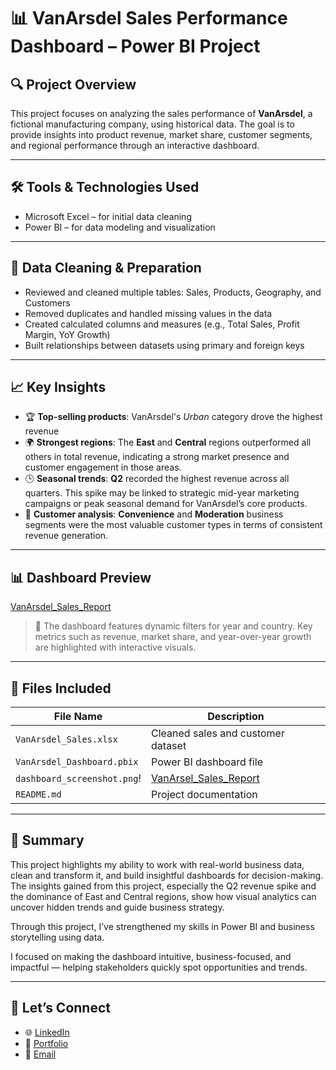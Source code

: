 # 📊 VanArsdel Sales Performance Dashboard – Power BI Project

## 🔍 Project Overview

This project focuses on analyzing the sales performance of **VanArsdel**, a fictional manufacturing company, using historical data. The goal is to provide insights into product revenue, market share, customer segments, and regional performance through an interactive dashboard.

---

## 🛠️ Tools & Technologies Used

- Microsoft Excel – for initial data cleaning
- Power BI – for data modeling and visualization

---

## 🧹 Data Cleaning & Preparation

- Reviewed and cleaned multiple tables: Sales, Products, Geography, and Customers
- Removed duplicates and handled missing values in the data
- Created calculated columns and measures (e.g., Total Sales, Profit Margin, YoY Growth)
- Built relationships between datasets using primary and foreign keys

---

## 📈 Key Insights

- 🏆 **Top-selling products**: VanArsdel's *Urban* category drove the highest revenue
- 🌍 **Strongest regions**: The **East** and **Central** regions outperformed all others in total revenue, indicating a strong market presence and customer engagement in those areas.
- 🕒 **Seasonal trends**: **Q2** recorded the highest revenue across all quarters. This spike may be linked to strategic mid-year marketing campaigns or peak seasonal demand for VanArsdel’s core products.
- 🎯 **Customer analysis**:  **Convenience** and **Moderation** business segments were the most valuable customer types in terms of consistent revenue generation.

---

## 📊 Dashboard Preview
[VanArsdel_Sales_Report](https://github.com/user-attachments/assets/bb0edf38-24a8-4dab-9cac-6c599e98218a)

> 🎯 The dashboard features dynamic filters for year and country. Key metrics such as revenue, market share, and year-over-year growth are highlighted with interactive visuals.

---

## 📁 Files Included

| File Name                   | Description                          |
|----------------------------|--------------------------------------|
| `VanArsdel_Sales.xlsx`     | Cleaned sales and customer dataset   |
| `VanArsdel_Dashboard.pbix` | Power BI dashboard file              |
| `dashboard_screenshot.png`!| [VanArsel_Sales_Report](https://github.com/user-attachments/assets/fd523fa8-b07f-46db-aec2-7f042bebd879)|
| `README.md`                | Project documentation                |

---

## 💬 Summary

This project highlights my ability to work with real-world business data, clean and transform it, and build insightful dashboards for decision-making. The insights gained from this project, especially the Q2 revenue spike and the dominance of East and Central regions, show how visual analytics can uncover hidden trends and guide business strategy.

Through this project, I’ve strengthened my skills in Power BI and business storytelling using data.

I focused on making the dashboard intuitive, business-focused, and impactful — helping stakeholders quickly spot opportunities and trends.

---

## 📌 Let’s Connect

- 🌐 [LinkedIn](www.linkedin.com/in/emwindosa-osarenmwinda-52428a14a)
- 📁 [Portfolio](https://yourportfolio.com)
- 📧 [Email](osarenmwindame@gmail.com)

